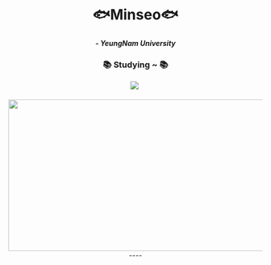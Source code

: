 <h1 align="center">🐟Minseo🐟</h1>

<h5 align="center">
- YeungNam University
</h5>

<h3 align="center">📚 Studying ~ 📚</h3>
<div align="center">
  <img src="https://img.shields.io/badge/javascript-%23ED8B00.svg?style=for-the-badge&logo=openjdk&logoColor=white" />&nbsp
</div>
<br>
<div align="center">


  <a href="https://www.gitanimals.org/en_US?utm_medium=image&utm_source=chominseo0723&utm_content=farm">
<img
  src="https://render.gitanimals.org/farms/chominseo0723"
  width="600"
  height="300"
/>
</a>
----
  
